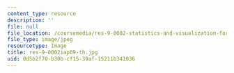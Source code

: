 ```yaml
---
content_type: resource
description: ''
file: null
file_location: /coursemedia/res-9-0002-statistics-and-visualization-for-data-analysis-and-inference-january-iap-2009/0d5b2f70b30bcf1539af15211b341036_res-9-0002iap09-th.jpg
file_type: image/jpeg
resourcetype: Image
title: res-9-0002iap09-th.jpg
uid: 0d5b2f70-b30b-cf15-39af-15211b341036
---
```

